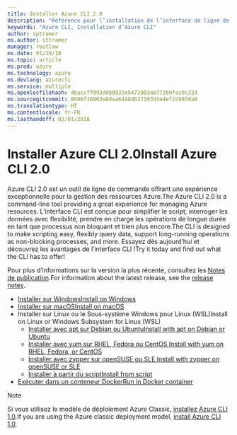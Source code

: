 ```yaml
---
title: Installer Azure CLI 2.0
description: "Référence pour l’installation de l’interface de ligne de commande Azure 2.0"
keywords: "Azure CLI, Installation d’Azure CLI"
author: sptramer
ms.author: sttramer
manager: routlaw
ms.date: 01/29/18
ms.topic: article
ms.prod: azure
ms.technology: azure
ms.devlang: azurecli
ms.service: multiple
ms.openlocfilehash: 4baccff993dd80832e5472903ab77269fec0c324
ms.sourcegitcommit: 8606f36963e8daa6448d637393d1e4ef2c9859a0
ms.translationtype: HT
ms.contentlocale: fr-FR
ms.lasthandoff: 02/01/2018
---
```

# <a name="install-azure-cli-20"></a><span data-ttu-id="cf4a2-104">Installer Azure CLI 2.0</span><span class="sxs-lookup"><span data-stu-id="cf4a2-104">Install Azure CLI 2.0</span></span>

<span data-ttu-id="cf4a2-105">Azure CLI 2.0 est un outil de ligne de commande offrant une expérience exceptionnelle pour la gestion des ressources Azure.</span><span class="sxs-lookup"><span data-stu-id="cf4a2-105">The Azure CLI 2.0 is a command-line tool providing a great experience for managing Azure resources.</span></span> <span data-ttu-id="cf4a2-106">L’interface CLI est conçue pour simplifier le script, interroger les données avec flexibilité, prendre en charge les opérations de longue durée en tant que processus non bloquant et bien plus encore.</span><span class="sxs-lookup"><span data-stu-id="cf4a2-106">The CLI is designed to make scripting easy, flexibly query data, support long-running operations as non-blocking processes, and more.</span></span> <span data-ttu-id="cf4a2-107">Essayez dès aujourd’hui et découvrez les avantages de l’interface CLI !</span><span class="sxs-lookup"><span data-stu-id="cf4a2-107">Try it today and find out what the CLI has to offer!</span></span>

<span data-ttu-id="cf4a2-108">Pour plus d’informations sur la version la plus récente, consultez les [Notes de publication](release-notes-azure-cli.md).</span><span class="sxs-lookup"><span data-stu-id="cf4a2-108">For information about the latest release, see the [release notes](release-notes-azure-cli.md).</span></span>

* [<span data-ttu-id="cf4a2-109">Installer sur Windows</span><span class="sxs-lookup"><span data-stu-id="cf4a2-109">Install on Windows</span></span>](install-azure-cli-windows.md)
* [<span data-ttu-id="cf4a2-110">Installer sur macOS</span><span class="sxs-lookup"><span data-stu-id="cf4a2-110">Install on macOS</span></span>](install-azure-cli-macos.md)
* <span data-ttu-id="cf4a2-111">Installer sur Linux ou le Sous-système Windows pour Linux (WSL)</span><span class="sxs-lookup"><span data-stu-id="cf4a2-111">Install on Linux or Windows Subsystem for Linux (WSL)</span></span>
  * [<span data-ttu-id="cf4a2-112">Installer avec apt sur Debian ou Ubuntu</span><span class="sxs-lookup"><span data-stu-id="cf4a2-112">Install with apt on Debian or Ubuntu</span></span>](install-azure-cli-apt.md)
  * [<span data-ttu-id="cf4a2-113">Installer avec yum sur RHEL, Fedora ou CentOS </span><span class="sxs-lookup"><span data-stu-id="cf4a2-113">Install with yum on RHEL, Fedora, or CentOS </span></span>](install-azure-cli-yum.md)
  * [<span data-ttu-id="cf4a2-114">Installer avec zypper sur openSUSE ou SLE </span><span class="sxs-lookup"><span data-stu-id="cf4a2-114">Install with zypper on openSUSE or SLE </span></span>](install-azure-cli-zypper.md)
  * [<span data-ttu-id="cf4a2-115">Installer à partir du script</span><span class="sxs-lookup"><span data-stu-id="cf4a2-115">Install from script</span></span>](install-azure-cli-linux.md)
* [<span data-ttu-id="cf4a2-116">Exécuter dans un conteneur Docker</span><span class="sxs-lookup"><span data-stu-id="cf4a2-116">Run in Docker container</span></span>](run-azure-cli-docker.md)

> [!NOTE]
> <span data-ttu-id="cf4a2-117">Si vous utilisez le modèle de déploiement Azure Classic, [installez Azure CLI 1.0](/azure/cli-install-nodejs).</span><span class="sxs-lookup"><span data-stu-id="cf4a2-117">If you are using the Azure classic deployment model, [install Azure CLI 1.0](/azure/cli-install-nodejs).</span></span>

